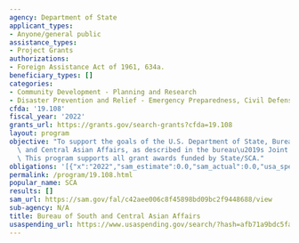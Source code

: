 ```yaml
---
agency: Department of State
applicant_types:
- Anyone/general public
assistance_types:
- Project Grants
authorizations:
- Foreign Assistance Act of 1961, 634a.
beneficiary_types: []
categories:
- Community Development - Planning and Research
- Disaster Prevention and Relief - Emergency Preparedness, Civil Defense
cfda: '19.108'
fiscal_year: '2022'
grants_url: https://grants.gov/search-grants?cfda=19.108
layout: program
objective: "To support the goals of the U.S. Department of State, Bureau of South\
  \ and Central Asian Affairs, as described in the bureau\u2019s Joint Regional Strategy.\
  \ This program supports all grant awards funded by State/SCA."
obligations: '[{"x":"2022","sam_estimate":0.0,"sam_actual":0.0,"usa_spending_actual":4607881.11},{"x":"2023","sam_estimate":0.0,"sam_actual":0.0,"usa_spending_actual":0.0},{"x":"2024","sam_estimate":0.0,"sam_actual":0.0,"usa_spending_actual":0.0}]'
permalink: /program/19.108.html
popular_name: SCA
results: []
sam_url: https://sam.gov/fal/c42aee006c8f45898bd09bc2f9448688/view
sub-agency: N/A
title: Bureau of South and Central Asian Affairs
usaspending_url: https://www.usaspending.gov/search/?hash=afb71a9bdc5faea818892c2685cdd787
---
```

